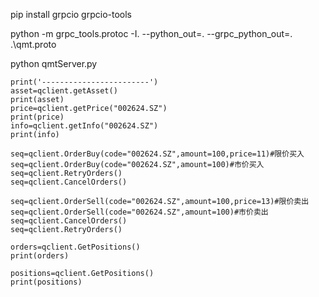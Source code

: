 pip install grpcio grpcio-tools

python -m grpc_tools.protoc -I. --python_out=. --grpc_python_out=. .\qmt.proto 

python qmtServer.py

    print('------------------------')
    asset=qclient.getAsset()
    print(asset)
    price=qclient.getPrice("002624.SZ")
    print(price)
    info=qclient.getInfo("002624.SZ")
    print(info)

    seq=qclient.OrderBuy(code="002624.SZ",amount=100,price=11)#限价买入
    seq=qclient.OrderBuy(code="002624.SZ",amount=100)#市价买入
    seq=qclient.RetryOrders()
    seq=qclient.CancelOrders()

    seq=qclient.OrderSell(code="002624.SZ",amount=100,price=13)#限价卖出
    seq=qclient.OrderSell(code="002624.SZ",amount=100)#市价卖出
    seq=qclient.CancelOrders()
    seq=qclient.RetryOrders()

    orders=qclient.GetPositions()
    print(orders)

    positions=qclient.GetPositions()
    print(positions)